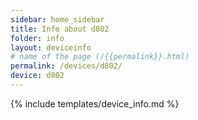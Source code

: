 ```yaml
---
sidebar: home_sidebar
title: Info about d802
folder: info
layout: deviceinfo
# name of the page (/{{permalink}}.html)
permalink: /devices/d802/
device: d802
---
```

{% include templates/device_info.md %}
